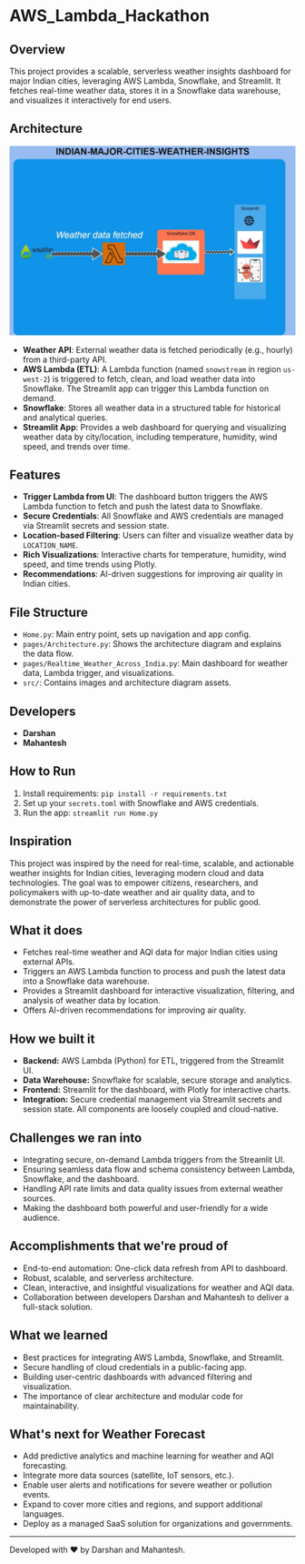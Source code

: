 # AWS_Lambda_Hackathon

## Overview
This project provides a scalable, serverless weather insights dashboard for major Indian cities, leveraging AWS Lambda, Snowflake, and Streamlit. It fetches real-time weather data, stores it in a Snowflake data warehouse, and visualizes it interactively for end users.

## Architecture
![alt text](image.png)
- **Weather API**: External weather data is fetched periodically (e.g., hourly) from a third-party API.
- **AWS Lambda (ETL)**: A Lambda function (named `snowstream` in region `us-west-2`) is triggered to fetch, clean, and load weather data into Snowflake. The Streamlit app can trigger this Lambda function on demand.
- **Snowflake**: Stores all weather data in a structured table for historical and analytical queries.
- **Streamlit App**: Provides a web dashboard for querying and visualizing weather data by city/location, including temperature, humidity, wind speed, and trends over time.

## Features
- **Trigger Lambda from UI**: The dashboard button triggers the AWS Lambda function to fetch and push the latest data to Snowflake.
- **Secure Credentials**: All Snowflake and AWS credentials are managed via Streamlit secrets and session state.
- **Location-based Filtering**: Users can filter and visualize weather data by `LOCATION_NAME`.
- **Rich Visualizations**: Interactive charts for temperature, humidity, wind speed, and time trends using Plotly.
- **Recommendations**: AI-driven suggestions for improving air quality in Indian cities.

## File Structure
- `Home.py`: Main entry point, sets up navigation and app config.
- `pages/Architecture.py`: Shows the architecture diagram and explains the data flow.
- `pages/Realtime_Weather_Across_India.py`: Main dashboard for weather data, Lambda trigger, and visualizations.
- `src/`: Contains images and architecture diagram assets.

## Developers
- **Darshan**
- **Mahantesh**

## How to Run
1. Install requirements: `pip install -r requirements.txt`
2. Set up your `secrets.toml` with Snowflake and AWS credentials.
3. Run the app: `streamlit run Home.py`

## Inspiration
This project was inspired by the need for real-time, scalable, and actionable weather insights for Indian cities, leveraging modern cloud and data technologies. The goal was to empower citizens, researchers, and policymakers with up-to-date weather and air quality data, and to demonstrate the power of serverless architectures for public good.

## What it does
- Fetches real-time weather and AQI data for major Indian cities using external APIs.
- Triggers an AWS Lambda function to process and push the latest data into a Snowflake data warehouse.
- Provides a Streamlit dashboard for interactive visualization, filtering, and analysis of weather data by location.
- Offers AI-driven recommendations for improving air quality.

## How we built it
- **Backend:** AWS Lambda (Python) for ETL, triggered from the Streamlit UI.
- **Data Warehouse:** Snowflake for scalable, secure storage and analytics.
- **Frontend:** Streamlit for the dashboard, with Plotly for interactive charts.
- **Integration:** Secure credential management via Streamlit secrets and session state. All components are loosely coupled and cloud-native.

## Challenges we ran into
- Integrating secure, on-demand Lambda triggers from the Streamlit UI.
- Ensuring seamless data flow and schema consistency between Lambda, Snowflake, and the dashboard.
- Handling API rate limits and data quality issues from external weather sources.
- Making the dashboard both powerful and user-friendly for a wide audience.

## Accomplishments that we're proud of
- End-to-end automation: One-click data refresh from API to dashboard.
- Robust, scalable, and serverless architecture.
- Clean, interactive, and insightful visualizations for weather and AQI data.
- Collaboration between developers Darshan and Mahantesh to deliver a full-stack solution.

## What we learned
- Best practices for integrating AWS Lambda, Snowflake, and Streamlit.
- Secure handling of cloud credentials in a public-facing app.
- Building user-centric dashboards with advanced filtering and visualization.
- The importance of clear architecture and modular code for maintainability.

## What's next for Weather Forecast
- Add predictive analytics and machine learning for weather and AQI forecasting.
- Integrate more data sources (satellite, IoT sensors, etc.).
- Enable user alerts and notifications for severe weather or pollution events.
- Expand to cover more cities and regions, and support additional languages.
- Deploy as a managed SaaS solution for organizations and governments.

---
Developed with ❤️ by Darshan and Mahantesh.

